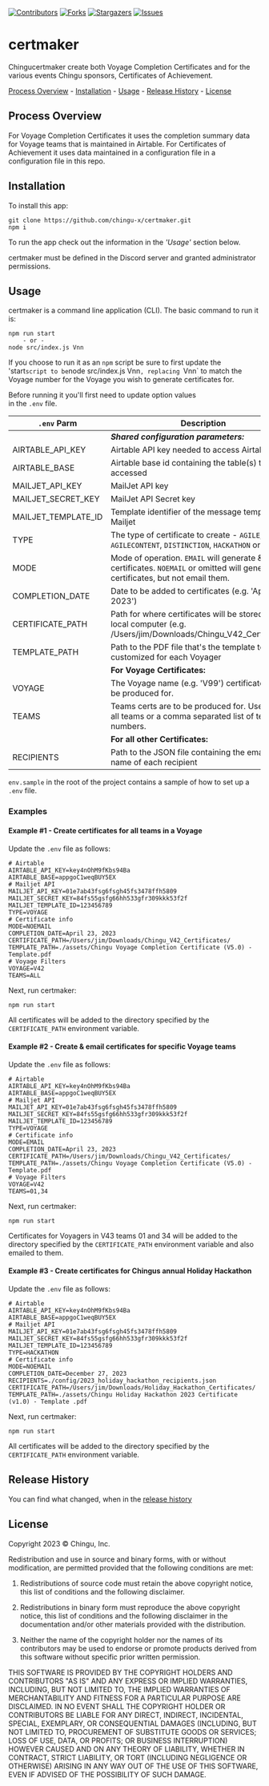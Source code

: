 


[contributors-shield]: https://img.shields.io/github/contributors/chingu-x/certmaker.svg?style=for-the-badge
[contributors-url]: https://github.com/chingu-x/certmaker/graphs/contributors
[forks-shield]: https://img.shields.io/github/forks/chingu-x/certmaker.svg?style=for-the-badge
[forks-url]: https://github.com/chingu-x/certmaker/network/members
[stars-shield]: https://img.shields.io/github/stars/chingu-x/certmaker.svg?style=for-the-badge
[stars-url]: https://github.com/chingu-x/certmaker/stargazers
[issues-shield]: https://img.shields.io/github/issues/chingu-x/certmaker.svg?style=for-the-badge
[issues-url]: https://github.com/chingu-x/certmaker/issues

[![Contributors][contributors-shield]][contributors-url]
[![Forks][forks-shield]][forks-url]
[![Stargazers][stars-shield]][stars-url]
[![Issues][issues-shield]][issues-url]

# certmaker

Chingucertmaker create both Voyage Completion Certificates and for the various
events Chingu sponsors, Certificates of Achievement. 

[Process Overview](#process-overview) - [Installation](#installation) - [Usage](#usage) - [Release History](#release-history) - [License](#license)

## Process Overview

For Voyage Completion Certificates it uses the 
completion summary data for Voyage teams that is maintained in Airtable. For
Certificates of Achievement it uses data maintained in a configuration file 
in a configuration file in this repo.

## Installation

To install this app:
```
git clone https://github.com/chingu-x/certmaker.git
npm i
```

To run the app check out the information in the *_'Usage'_* section below.

certmaker must be defined in the Discord server and granted administrator
permissions. 
## Usage

certmaker is a command line application (CLI). The basic command to run it is:
```
npm run start
    - or -
node src/index.js Vnn
```
If you choose to run it as an `npm` script be sure to first update the 'start`
script to be `node src/index.js Vnn`, replacing `Vnn` to match the Voyage number
for the Voyage you wish to generate certificates for.

Before running it you'll first need to update option values  
in the `.env` file. 

| `.env` Parm    | Description                              |
|----------------|------------------------------------------|
|                | **_Shared configuration parameters:_**   |
| AIRTABLE_API_KEY | Airtable API key needed to access Airtable |
| AIRTABLE_BASE  | Airtable base id containing the table(s) to be accessed |
| MAILJET_API_KEY | MailJet API key |
| MAILJET_SECRET_KEY | MailJet API Secret key |
| MAILJET_TEMPLATE_ID | Template identifier of the message template in Mailjet |
| TYPE | The type of certificate to create - `AGILE`, `AGILECONTENT`, `DISTINCTION`, `HACKATHON` or `VOYAGE`  |
| MODE | Mode of operation. `EMAIL` will generate & email certificates. `NOEMAIL` or omitted will generate certificates, but not email them. |
| COMPLETION_DATE | Date to be added to certificates (e.g. 'April 23, 2023') |
| CERTIFICATE_PATH | Path for where certificates will be stored on the local computer (e.g. /Users/jim/Downloads/Chingu_V42_Certificates/) |
| TEMPLATE_PATH | Path to the PDF file that's the template to be customized for each Voyager |
|            | **__For Voyage Certificates:__** |
| VOYAGE         | The Voyage name (e.g. 'V99') certificates are to be produced for. |
| TEAMS          | Teams certs are to be produced for. Use 'ALL' for all teams or a comma separated list of team numbers. |
|            | **__For all other Certificates:__** |
| RECIPIENTS | Path to the JSON file containing the email & name of each recipient |

`env.sample` in the root of the project contains a sample of how to set up a `.env` file.

### Examples

#### Example #1 - Create certificates for all teams in a Voyage

Update the `.env` file as follows:
```
# Airtable
AIRTABLE_API_KEY=key4nOhM9fKbs94Ba
AIRTABLE_BASE=appgoC1weqBUY5EX
# Mailjet API
MAILJET_API_KEY=01e7ab43fsg6fsgh45fs3478ffh5809
MAILJET_SECRET_KEY=84fs55gsfg66hh533gfr309kkk53f2f
MAILJET_TEMPLATE_ID=123456789
TYPE=VOYAGE
# Certificate info
MODE=NOEMAIL
COMPLETION_DATE=April 23, 2023
CERTIFICATE_PATH=/Users/jim/Downloads/Chingu_V42_Certificates/
TEMPLATE_PATH=./assets/Chingu Voyage Completion Certificate (V5.0) - Template.pdf
# Voyage Filters
VOYAGE=V42
TEAMS=ALL

```

Next, run certmaker:
```
npm run start
```

All certificates will be added to the directory specified by the `CERTIFICATE_PATH`
environment variable.

#### Example #2 - Create & email certificates for specific Voyage teams

Update the `.env` file as follows:
```
# Airtable
AIRTABLE_API_KEY=key4nOhM9fKbs94Ba
AIRTABLE_BASE=appgoC1weqBUY5EX
# Mailjet API
MAILJET_API_KEY=01e7ab43fsg6fsgh45fs3478ffh5809
MAILJET_SECRET_KEY=84fs55gsfg66hh533gfr309kkk53f2f
MAILJET_TEMPLATE_ID=123456789
TYPE=VOYAGE
# Certificate info
MODE=EMAIL
COMPLETION_DATE=April 23, 2023
CERTIFICATE_PATH=/Users/jim/Downloads/Chingu_V42_Certificates/
TEMPLATE_PATH=./assets/Chingu Voyage Completion Certificate (V5.0) - Template.pdf
# Voyage Filters
VOYAGE=V42
TEAMS=01,34
```

Next, run certmaker:
```
npm run start
```

Certificates for Voyagers in V43 teams 01 and 34 will be added to the directory specified by the `CERTIFICATE_PATH` environment variable and also emailed to them.

#### Example #3 - Create certificates for Chingus annual Holiday Hackathon

Update the `.env` file as follows:
```
# Airtable
AIRTABLE_API_KEY=key4nOhM9fKbs94Ba
AIRTABLE_BASE=appgoC1weqBUY5EX
# Mailjet API
MAILJET_API_KEY=01e7ab43fsg6fsgh45fs3478ffh5809
MAILJET_SECRET_KEY=84fs55gsfg66hh533gfr309kkk53f2f
MAILJET_TEMPLATE_ID=123456789
TYPE=HACKATHON
# Certificate info
MODE=NOEMAIL
COMPLETION_DATE=December 27, 2023
RECIPIENTS=./config/2023_holiday_hackathon_recipients.json
CERTIFICATE_PATH=/Users/jim/Downloads/Holiday_Hackathon_Certificates/
TEMPLATE_PATH=./assets/Chingu Holiday Hackathon 2023 Certificate (v1.0) - Template .pdf

```

Next, run certmaker:
```
npm run start
```

All certificates will be added to the directory specified by the `CERTIFICATE_PATH`
environment variable.

## Release History

You can find what changed, when in the [release history](./docs/RELEASE_HISTORY.md)

## License

Copyright 2023 &copy; Chingu, Inc.

Redistribution and use in source and binary forms, with or without modification, are permitted provided that the following conditions are met:

1. Redistributions of source code must retain the above copyright notice, this list of conditions and the following disclaimer.

2. Redistributions in binary form must reproduce the above copyright notice, this list of conditions and the following disclaimer in the documentation and/or other materials provided with the distribution.

3. Neither the name of the copyright holder nor the names of its contributors may be used to endorse or promote products derived from this software without specific prior written permission.

THIS SOFTWARE IS PROVIDED BY THE COPYRIGHT HOLDERS AND CONTRIBUTORS "AS IS" AND ANY EXPRESS OR IMPLIED WARRANTIES, INCLUDING, BUT NOT LIMITED TO, THE IMPLIED WARRANTIES OF MERCHANTABILITY AND FITNESS FOR A PARTICULAR PURPOSE ARE DISCLAIMED. IN NO EVENT SHALL THE COPYRIGHT HOLDER OR CONTRIBUTORS BE LIABLE FOR ANY DIRECT, INDIRECT, INCIDENTAL, SPECIAL, EXEMPLARY, OR CONSEQUENTIAL DAMAGES (INCLUDING, BUT NOT LIMITED TO, PROCUREMENT OF SUBSTITUTE GOODS OR SERVICES; LOSS OF USE, DATA, OR PROFITS; OR BUSINESS INTERRUPTION) HOWEVER CAUSED AND ON ANY THEORY OF LIABILITY, WHETHER IN CONTRACT, STRICT LIABILITY, OR TORT (INCLUDING NEGLIGENCE OR OTHERWISE) ARISING IN ANY WAY OUT OF THE USE OF THIS SOFTWARE, EVEN IF ADVISED OF THE POSSIBILITY OF SUCH DAMAGE.
